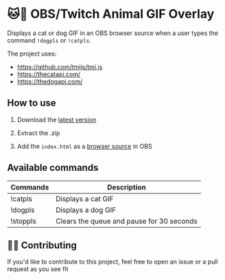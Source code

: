 # 🐱🐶 OBS/Twitch Animal GIF Overlay

Displays a cat or dog GIF in an OBS browser source when a user types the command `!dogpls` or `!catpls`.

The project uses:

- https://github.com/tmijs/tmi.js
- https://thecatapi.com/
- https://thedogapi.com/

## How to use

1. Download the [latest version](https://github.com/stphnnnn/obs-twitch-chat-animal-gif-overlay/archive/master.zip)

2. Extract the .zip

3. Add the `index.html` as a [browser source](https://obsproject.com/wiki/Sources-Guide#browsersource) in OBS

## Available commands

| Commands | Description                               |
| -------- | ----------------------------------------- |
| !catpls  | Displays a cat GIF                        |
| !dogpls  | Displays a dog GIF                        |
| !stoppls | Clears the queue and pause for 30 seconds |

## 🙇‍♂️ Contributing

If you'd like to contribute to this project, feel free to open an issue or a pull request as you see fit
